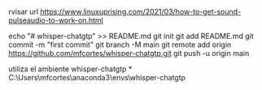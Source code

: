rvisar url 
https://www.linuxuprising.com/2021/03/how-to-get-sound-pulseaudio-to-work-on.html

echo "# whisper-chatgtp" >> README.md
git init
git add README.md
git commit -m "first commit"
git branch -M main
git remote add origin https://github.com/mfcortes/whisper-chatgtp.git
git push -u origin main

utiliza el ambiente whisper-chatgtp       *  C:\Users\mfcortes\anaconda3\envs\whisper-chatgtp


